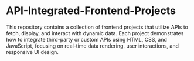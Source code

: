 # API-Integrated-Frontend-Projects
This repository contains a collection of frontend projects that utilize APIs to fetch, display, and interact with dynamic data. Each project demonstrates how to integrate third-party or custom APIs using HTML, CSS, and JavaScript, focusing on real-time data rendering, user interactions, and responsive UI design.
